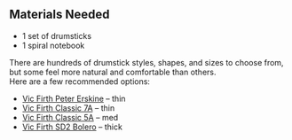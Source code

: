 ## Materials Needed

- 1 set of drumsticks  
- 1 spiral notebook 


There are hundreds of drumstick styles, shapes, and sizes to choose from, but some feel more natural and comfortable than others.  
Here are a few recommended options:

- [Vic Firth Peter Erskine](https://a.co/d/hMg2MGX) – thin  
- [Vic Firth Classic 7A](https://a.co/d/dkbbNb1) – thin   
- [Vic Firth Classic 5A](https://a.co/d/g1LB1g4) – med 
- [Vic Firth SD2 Bolero](https://a.co/d/5IgpLiY) – thick
